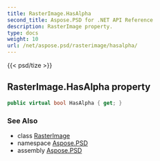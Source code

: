 ```yaml
---
title: RasterImage.HasAlpha
second_title: Aspose.PSD for .NET API Reference
description: RasterImage property. 
type: docs
weight: 10
url: /net/aspose.psd/rasterimage/hasalpha/
---
```

{{< psd/tize >}}
## RasterImage.HasAlpha property

```csharp
public virtual bool HasAlpha { get; }
```

### See Also

* class [RasterImage](../)
* namespace [Aspose.PSD](../../rasterimage/)
* assembly [Aspose.PSD](../../../)



